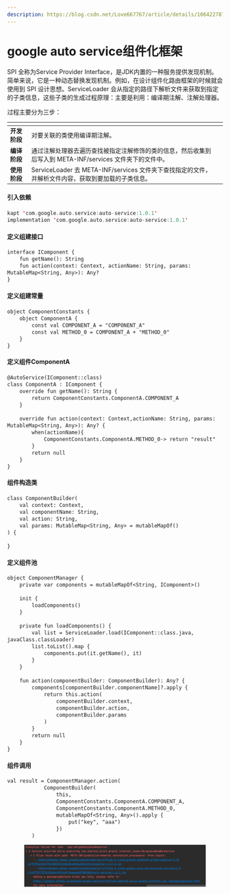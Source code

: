 ```yaml
---
description: https://blog.csdn.net/Love667767/article/details/106422787
---
```


# google auto service组件化框架

SPI 全称为Service Provider Interface，是JDK内置的一种服务提供发现机制。简单来说，它是一种动态替换发现机制。例如，在设计组件化路由框架的时候就会使用到 SPI 设计思想。ServiceLoader 会从指定的路径下解析文件来获取到指定的子类信息，这些子类的生成过程原理：主要是利用：编译期注解、注解处理器。

过程主要分为三步：

<table data-view="cards"><thead><tr><th></th><th></th><th></th></tr></thead><tbody><tr><td><strong>开发阶段</strong></td><td>对要关联的类使用编译期注解。</td><td></td></tr><tr><td><strong>编译阶段</strong></td><td>通过注解处理器去遍历查找被指定注解修饰的类的信息，然后收集到后写入到 META-INF/services 文件夹下的文件中。 </td><td></td></tr><tr><td><strong>使用阶段</strong></td><td>ServiceLoader 去 META-INF/services 文件夹下查找指定的文件，并解析文件内容，获取到要加载的子类信息。</td><td></td></tr></tbody></table>

#### 引入依赖

```kts
kapt 'com.google.auto.service:auto-service:1.0.1'
implementation 'com.google.auto.service:auto-service:1.0.1'
```

#### 定义组建接口

```
interface IComponent {
    fun getName(): String
    fun action(context: Context, actionName: String, params: MutableMap<String, Any>): Any?
}
```

#### 定义组建常量

```
object ComponentConstants {
    object ComponentA {
        const val COMPONENT_A = "COMPONENT_A"
        const val METHOD_0 = COMPONENT_A + "METHOD_0"
    }
}
```

#### 定义组件ComponentA

```
@AutoService(IComponent::class)
class ComponentA : IComponent {
    override fun getName(): String {
        return ComponentConstants.ComponentA.COMPONENT_A
    }

    override fun action(context: Context,actionName: String, params: MutableMap<String, Any>): Any? {
        when(actionName){
            ComponentConstants.ComponentA.METHOD_0-> return "result"
        }
        return null
    }
}
```

#### 组件构造类

```
class ComponentBuilder(
    val context: Context,
    val componentName: String,
    val action: String,
    val params: MutableMap<String, Any> = mutableMapOf()
) {

}
```

#### 定义组件池

```
object ComponentManager {
    private var components = mutableMapOf<String, IComponent>()

    init {
        loadComponents()
    }

    private fun loadComponents() {
        val list = ServiceLoader.load(IComponent::class.java, javaClass.classLoader)
        list.toList().map {
            components.put(it.getName(), it)
        }
    }

    fun action(componentBuilder: ComponentBuilder): Any? {
        components[componentBuilder.componentName]?.apply {
            return this.action(
                componentBuilder.context,
                componentBuilder.action,
                componentBuilder.params
            )
        }
        return null
    }
}
```

#### 组件调用

```
val result = ComponentManager.action(
            ComponentBuilder(
                this,
                ComponentConstants.ComponentA.COMPONENT_A,
                ComponentConstants.ComponentA.METHOD_0,
                mutableMapOf<String, Any>().apply {
                    put("key", "aaa")
                })
        )
```



<figure><img src="../.gitbook/assets/image (149).png" alt=""><figcaption></figcaption></figure>
